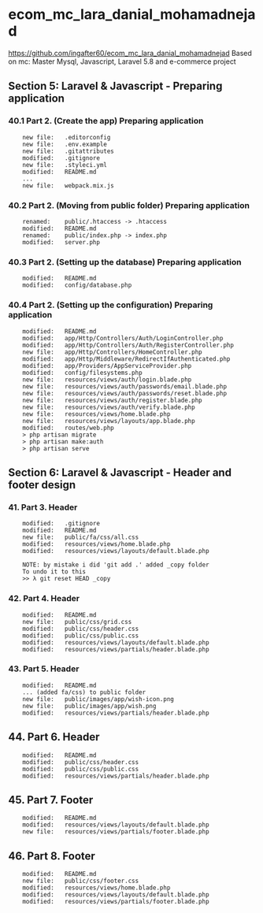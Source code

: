 # ecom_mc_lara_danial_mohamadnejad

https://github.com/ingafter60/ecom_mc_lara_danial_mohamadnejad
Based on mc: Master Mysql, Javascript, Laravel 5.8 and e-commerce project

## Section 5: Laravel & Javascript - Preparing application

### 40.1 Part 2. (Create the app) Preparing application

    	new file:   .editorconfig
        new file:   .env.example
        new file:   .gitattributes
        modified:   .gitignore
        new file:   .styleci.yml
        modified:   README.md
        ...
        new file:   webpack.mix.js

### 40.2 Part 2. (Moving from public folder) Preparing application

        renamed:    public/.htaccess -> .htaccess
        modified:   README.md
        renamed:    public/index.php -> index.php
        modified:   server.php

### 40.3 Part 2. (Setting up the database) Preparing application

        modified:   README.md
        modified:   config/database.php

### 40.4 Part 2. (Setting up the configuration) Preparing application

        modified:   README.md
        modified:   app/Http/Controllers/Auth/LoginController.php
        modified:   app/Http/Controllers/Auth/RegisterController.php
        new file:   app/Http/Controllers/HomeController.php
        modified:   app/Http/Middleware/RedirectIfAuthenticated.php
        modified:   app/Providers/AppServiceProvider.php
        modified:   config/filesystems.php
        new file:   resources/views/auth/login.blade.php
        new file:   resources/views/auth/passwords/email.blade.php
        new file:   resources/views/auth/passwords/reset.blade.php
        new file:   resources/views/auth/register.blade.php
        new file:   resources/views/auth/verify.blade.php
        new file:   resources/views/home.blade.php
        new file:   resources/views/layouts/app.blade.php
        modified:   routes/web.php
        > php artisan migrate
        > php artisan make:auth
        > php artisan serve

## Section 6: Laravel & Javascript - Header and footer design

### 41. Part 3. Header

        modified:   .gitignore
        modified:   README.md
        new file:   public/fa/css/all.css
        modified:   resources/views/home.blade.php
        modified:   resources/views/layouts/default.blade.php

        NOTE: by mistake i did 'git add .' added _copy folder
        To undo it to this
        >> λ git reset HEAD _copy

### 42. Part 4. Header

        modified:   README.md
        new file:   public/css/grid.css
        modified:   public/css/header.css
        modified:   public/css/public.css
        modified:   resources/views/layouts/default.blade.php
        modified:   resources/views/partials/header.blade.php

### 43. Part 5. Header

        modified:   README.md
        ... (added fa/css) to public folder
        new file:   public/images/app/wish-icon.png
        new file:   public/images/app/wish.png
        modified:   resources/views/partials/header.blade.php

## 44. Part 6. Header

        modified:   README.md
        modified:   public/css/header.css
        modified:   public/css/public.css
        modified:   resources/views/partials/header.blade.php

## 45. Part 7. Footer

        modified:   README.md
        modified:   resources/views/layouts/default.blade.php
        new file:   resources/views/partials/footer.blade.php

## 46. Part 8. Footer

        modified:   README.md
        new file:   public/css/footer.css
        modified:   resources/views/home.blade.php
        modified:   resources/views/layouts/default.blade.php
        modified:   resources/views/partials/footer.blade.php
